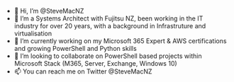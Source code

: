 - 👋 Hi, I’m @SteveMacNZ
- 👀 I’m a Systems Architect with Fujitsu NZ, been working in the IT industry for over 20 years, with a background in Infrastruture and virtualisation
- 🌱 I’m currently working on my Microsoft 365 Expert & AWS certifications and growing PowerShell and Python skills
- 💞️ I’m looking to collaborate on PowerShell based projects within Microsoft Stack (M365, Server, Exchange, Windows 10)
- 📫 You can reach me on Twitter @SteveMacNZ

<!---
SteveMacNZ/SteveMacNZ is a ✨ special ✨ repository because its `README.md` (this file) appears on your GitHub profile.
You can click the Preview link to take a look at your changes.
--->
